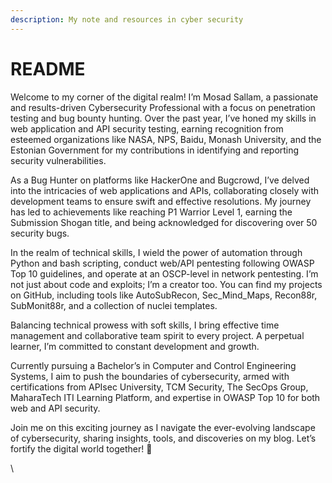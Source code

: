 ```yaml
---
description: My note and resources in cyber security
---
```


# README

Welcome to my corner of the digital realm! I’m Mosad Sallam, a passionate and results-driven Cybersecurity Professional with a focus on penetration testing and bug bounty hunting. Over the past year, I’ve honed my skills in web application and API security testing, earning recognition from esteemed organizations like NASA, NPS, Baidu, Monash University, and the Estonian Government for my contributions in identifying and reporting security vulnerabilities.

As a Bug Hunter on platforms like HackerOne and Bugcrowd, I’ve delved into the intricacies of web applications and APIs, collaborating closely with development teams to ensure swift and effective resolutions. My journey has led to achievements like reaching P1 Warrior Level 1, earning the Submission Shogan title, and being acknowledged for discovering over 50 security bugs.

In the realm of technical skills, I wield the power of automation through Python and bash scripting, conduct web/API pentesting following OWASP Top 10 guidelines, and operate at an OSCP-level in network pentesting. I’m not just about code and exploits; I’m a creator too. You can find my projects on GitHub, including tools like AutoSubRecon, Sec\_Mind\_Maps, Recon88r, SubMonit88r, and a collection of nuclei templates.

Balancing technical prowess with soft skills, I bring effective time management and collaborative team spirit to every project. A perpetual learner, I’m committed to constant development and growth.

Currently pursuing a Bachelor’s in Computer and Control Engineering Systems, I aim to push the boundaries of cybersecurity, armed with certifications from APIsec University, TCM Security, The SecOps Group, MaharaTech ITI Learning Platform, and expertise in OWASP Top 10 for both web and API security.

Join me on this exciting journey as I navigate the ever-evolving landscape of cybersecurity, sharing insights, tools, and discoveries on my blog. Let’s fortify the digital world together! 🚀

\
